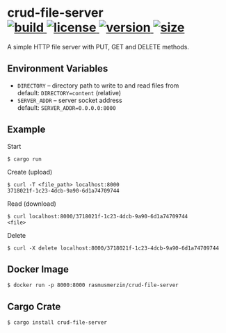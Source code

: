 <h1>
  crud-file-server
  <br />
  <a href="https://gitlab.com/rasmusmerzin/crud-file-server/-/commits/master">
    <img alt="build" src="https://img.shields.io/gitlab/pipeline/rasmusmerzin/crud-file-server/master" />
  </a>
  <a href="https://crates.io/crates/crud-file-server">
    <img alt="license" src="https://img.shields.io/crates/l/crud-file-server" />
  </a>
  <a href="https://crates.io/crates/crud-file-server">
    <img alt="version" src="https://img.shields.io/crates/v/crud-file-server" />
  </a>
  <a href="https://hub.docker.com/repository/docker/rasmusmerzin/crud-file-server">
    <img alt="size" src="https://img.shields.io/docker/image-size/rasmusmerzin/crud-file-server" />
  </a>
</h1>

A simple HTTP file server with PUT, GET and DELETE methods.

## Environment Variables

- `DIRECTORY` – directory path to write to and read files from  
  default: `DIRECTORY=content` (relative)
- `SERVER_ADDR` – server socket address  
  default: `SERVER_ADDR=0.0.0.0:8000`

## Example

Start

```
$ cargo run
```

Create (upload)

```
$ curl -T <file_path> localhost:8000
3718021f-1c23-4dcb-9a90-6d1a74709744
```

Read (download)

```
$ curl localhost:8000/3718021f-1c23-4dcb-9a90-6d1a74709744
<file>
```

Delete

```
$ curl -X delete localhost:8000/3718021f-1c23-4dcb-9a90-6d1a74709744
```

## Docker Image

```
$ docker run -p 8000:8000 rasmusmerzin/crud-file-server
```

## Cargo Crate

```
$ cargo install crud-file-server
```
